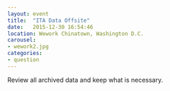 ```yaml
---
layout: event
title:  "ITA Data Offsite"
date:   2015-12-30 16:54:46
location: Wework Chinatown, Washington D.C.
carousel:
- wework2.jpg
categories:
- question
---
```


Review all archived data and keep what is necessary.


